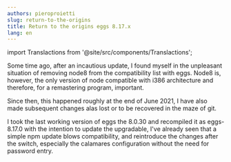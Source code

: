 ```yaml
---
authors: pieroproietti
slug: return-to-the-origins
title: Return to the origins eggs 8.17.x
lang: en
---
```

import Translactions from '@site/src/components/Translactions';

<Translactions />

Some time ago, after an incautious update, I found myself in the unpleasant situation of removing node8 from the compatibility list with eggs. Node8 is, however, the only version of node compatible with i386 architecture and therefore, for a remastering program, important.

Since then, this happened roughly at the end of June 2021, I have also made subsequent changes alas lost or to be recovered in the maze of git.

I took the last working version of eggs the 8.0.30 and recompiled it as eggs-8.17.0 with the intention to update the upgradable, I've already seen that a simple npm update blows compatibility, and reintroduce the changes after the switch, especially the calamares configuration without the need for password entry.
